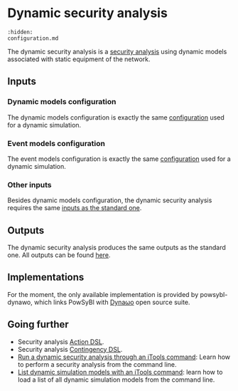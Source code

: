 # Dynamic security analysis

```{toctree}
:hidden:
configuration.md
```

The dynamic security analysis is a [security analysis](../security/index.md) using dynamic models associated with static equipment of the network.

## Inputs

### Dynamic models configuration
The dynamic models configuration is exactly the same [configuration](../dynamic/index.md#dynamic-models-configuration) used for a dynamic simulation.

### Event models configuration
The event models configuration is exactly the same [configuration](../dynamic/index.md#event-models-configuration) used for a dynamic simulation.

### Other inputs
Besides dynamic models configuration, the dynamic security analysis requires the same [inputs as the standard one](../security/index.md#inputs).

## Outputs
The dynamic security analysis produces the same outputs as the standard one. All outputs can be found [here](../security/index.md#outputs).

## Implementations
For the moment, the only available implementation is provided by powsybl-dynawo, which links PowSyBl with [Dynaωo](http://dynawo.org) open source suite.

## Going further
- Security analysis [Action DSL](../security/action-dsl.md).
- Security analysis [Contingency DSL](../security/action-dsl.md).
- [Run a dynamic security analysis through an iTools command](../../user/itools/dynamic-security-analysis.md): Learn how to perform a security analysis from the command line. 
- [List dynamic simulation models with an iTools command](../../user/itools/list-dynamic-simulation-models.md): learn how to load a list of all dynamic simulation models from the command line.